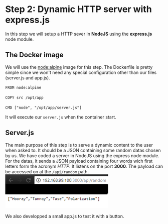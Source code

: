 # Step 2: Dynamic HTTP server with express.js
In this step we will setup a HTTP sever in **NodeJS** using the **express.js** node module.

## The Docker image
We will use the [node:alpine](https://github.com/nodejs/docker-node/blob/a8eef541ef29ae81f53f0fdd177ec20bbead3ed2/8.1/alpine/Dockerfile) image for this step.
The Dockerfile is pretty simple since we won't need any special configuration other than our files (server.js and app.js).
```
FROM node:alpine

COPY src /opt/app

CMD ["node", "/opt/app/server.js"]
```

It will execute our `server.js` when the container start.

## Server.js
The main purpose of this step is to serve a dynamic content to the user when asked to. It should be a JSON containing some random datas chosen by us.
We have coded a server in NodeJS using the express node module. For the datas, it sends a JSON payload containing four words wich first letters form the acronym *HTTP*. It listens on the port **3000**.
The payload can be accessed on at the `/api/random` path.  
![Getting the payload](images/payload.png)

We also developped a small app.js to test it with a button.
